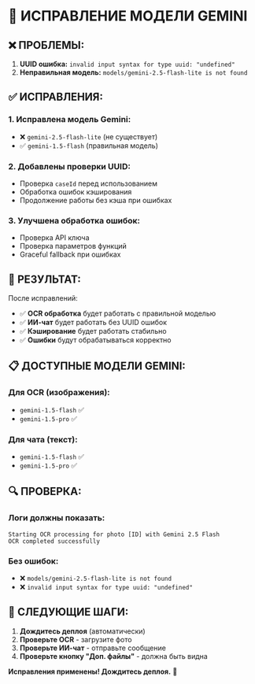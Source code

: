 # 🔧 ИСПРАВЛЕНИЕ МОДЕЛИ GEMINI

## ❌ **ПРОБЛЕМЫ:**

1. **UUID ошибка:** `invalid input syntax for type uuid: "undefined"`
2. **Неправильная модель:** `models/gemini-2.5-flash-lite is not found`

## ✅ **ИСПРАВЛЕНИЯ:**

### **1. Исправлена модель Gemini:**
- ❌ `gemini-2.5-flash-lite` (не существует)
- ✅ `gemini-1.5-flash` (правильная модель)

### **2. Добавлены проверки UUID:**
- Проверка `caseId` перед использованием
- Обработка ошибок кэширования
- Продолжение работы без кэша при ошибках

### **3. Улучшена обработка ошибок:**
- Проверка API ключа
- Проверка параметров функций
- Graceful fallback при ошибках

## 🚀 **РЕЗУЛЬТАТ:**

После исправлений:
- ✅ **OCR обработка** будет работать с правильной моделью
- ✅ **ИИ-чат** будет работать без UUID ошибок
- ✅ **Кэширование** будет работать стабильно
- ✅ **Ошибки** будут обрабатываться корректно

## 📋 **ДОСТУПНЫЕ МОДЕЛИ GEMINI:**

### **Для OCR (изображения):**
- `gemini-1.5-flash` ✅
- `gemini-1.5-pro` ✅

### **Для чата (текст):**
- `gemini-1.5-flash` ✅
- `gemini-1.5-pro` ✅

## 🔍 **ПРОВЕРКА:**

### **Логи должны показать:**
```
Starting OCR processing for photo [ID] with Gemini 2.5 Flash
OCR completed successfully
```

### **Без ошибок:**
- ❌ `models/gemini-2.5-flash-lite is not found`
- ❌ `invalid input syntax for type uuid: "undefined"`

## 🎯 **СЛЕДУЮЩИЕ ШАГИ:**

1. **Дождитесь деплоя** (автоматически)
2. **Проверьте OCR** - загрузите фото
3. **Проверьте ИИ-чат** - отправьте сообщение
4. **Проверьте кнопку "Доп. файлы"** - должна быть видна

**Исправления применены! Дождитесь деплоя.** 🚀
